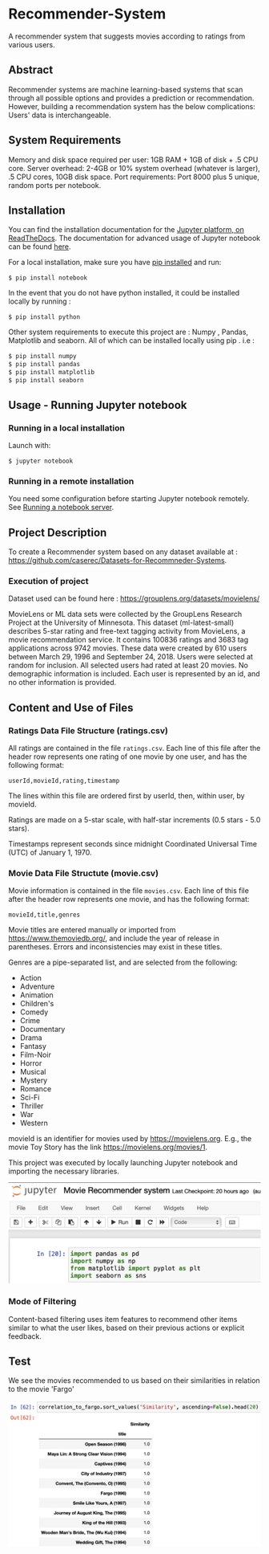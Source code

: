 # Recommender-System #
A recommender system that suggests movies according to ratings from various users.


## Abstract
Recommender systems are machine learning-based systems that scan through all possible options and provides a prediction or recommendation. However, building a recommendation system has the below complications: Users' data is interchangeable.

## System Requirements
Memory and disk space required per user: 1GB RAM + 1GB of disk + .5 CPU core.
Server overhead: 2-4GB or 10% system overhead (whatever is larger), .5 CPU cores, 10GB disk space.
Port requirements: Port 8000 plus 5 unique, random ports per notebook.

## Installation
You can find the installation documentation for the
[Jupyter platform, on ReadTheDocs](https://jupyter.readthedocs.io/en/latest/install.html).
The documentation for advanced usage of Jupyter notebook can be found
[here](https://jupyter-notebook.readthedocs.io/en/latest/).

For a local installation, make sure you have
[pip installed](https://pip.readthedocs.io/en/stable/installing/) and run:

    $ pip install notebook 
    
 In the event that you do not have python installed, it could be installed locally by running :
 
    $ pip install python
   
 Other system requirements to execute this project are : Numpy , Pandas, Matplotlib and seaborn.
 All of which can be installed locally using pip . i.e :
    
    $ pip install numpy
    $ pip install pandas
    $ pip install matplotlib
    $ pip install seaborn

## Usage - Running Jupyter notebook

### Running in a local installation

Launch with:

    $ jupyter notebook

### Running in a remote installation

You need some configuration before starting Jupyter notebook remotely. See [Running a notebook server](https://jupyter-notebook.readthedocs.io/en/stable/public_server.html).


##  Project Description
To create a Recommender system based on any dataset available at : https://github.com/caserec/Datasets-for-Recommneder-Systems.

### Execution of project
Dataset used can be found here : https://grouplens.org/datasets/movielens/

MovieLens or ML data sets were collected by the GroupLens Research Project at the University of Minnesota.
This dataset (ml-latest-small) describes 5-star rating and free-text tagging activity from MovieLens, a movie recommendation service. It contains 100836 ratings and 3683 tag applications across 9742 movies. These data were created by 610 users between March 29, 1996 and September 24, 2018.
Users were selected at random for inclusion. All selected users had rated at least 20 movies. No demographic information is included. Each user is represented by an id, and no other information is provided.


## Content and Use of Files


### Ratings Data File Structure (ratings.csv)

All ratings are contained in the file `ratings.csv`. Each line of this file after the header row represents one rating of one movie by one user, and has the following format:

    userId,movieId,rating,timestamp

The lines within this file are ordered first by userId, then, within user, by movieId.

Ratings are made on a 5-star scale, with half-star increments (0.5 stars - 5.0 stars).

Timestamps represent seconds since midnight Coordinated Universal Time (UTC) of January 1, 1970.


### Movie Data File Structute (movie.csv)

Movie information is contained in the file `movies.csv`. Each line of this file after the header row represents one movie, and has the following format:

    movieId,title,genres

Movie titles are entered manually or imported from <https://www.themoviedb.org/>, and include the year of release in parentheses. Errors and inconsistencies may exist in these titles.

Genres are a pipe-separated list, and are selected from the following:

* Action
* Adventure
* Animation
* Children's
* Comedy
* Crime
* Documentary
* Drama
* Fantasy
* Film-Noir
* Horror
* Musical
* Mystery
* Romance
* Sci-Fi
* Thriller
* War
* Western

movieId is an identifier for movies used by <https://movielens.org>. E.g., the movie Toy Story has the link <https://movielens.org/movies/1>.

This project was executed by locally launching Jupyter notebook and importing the necessary libraries.

![Screenshot](n_libraries.png)

### Mode of Filtering
Content-based filtering uses item features to recommend other items similar to what the user likes, based on their previous actions or explicit feedback.

## Test
We see the movies recommended to us based on their similarities in relation to the movie 'Fargo'

![Screenshot](test_2.png)


